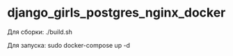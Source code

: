# django_girls_postgres_nginx_docker
Для сборки: ./build.sh

Для запуска: sudo docker-compose up -d
